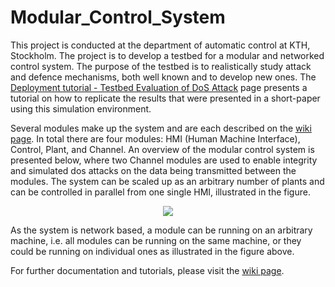 # Modular_Control_System
This project is conducted at the department of automatic control at KTH, Stockholm. The project is to develop a testbed for a modular and networked control system. The purpose of the testbed is to realistically study attack and defence mechanisms, both well known and to develop new ones. The [Deployment tutorial - Testbed Evaluation of DoS Attack](https://github.com/viktortuul/Modular_Control_System/wiki/Deployment-tutorial) page presents a tutorial on how to replicate the results that were presented in a short-paper using this simulation environment.

Several modules make up the system and are each described on the [wiki page](https://github.com/viktortuul/Modular_Control_System/wiki/Modules). In total there are four modules: HMI (Human Machine Interface), Control, Plant, and Channel. An overview of the modular control system is presented below, where two Channel modules are used to enable integrity and simulated dos attacks on the data being transmitted between the modules. The system can be scaled up as an arbitrary number of plants and can be controlled in parallel from one single HMI, illustrated in the figure.

<p align="center">
  <img src="https://user-images.githubusercontent.com/25713113/52147441-03474480-2667-11e9-9cef-200f0cba1618.png">
</p>

As the system is network based, a module can be running on an arbitrary machine, i.e. all modules can be running on the same machine, or they could be running on individual ones as illustrated in the figure above.

For further documentation and tutorials, please visit the [wiki page](https://github.com/viktortuul/Modular_Control_System/wiki).
